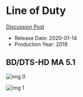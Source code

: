 # Line of Duty

[Discussion Post](https://www.avsforum.com/threads/bass-eq-for-filtered-movies.2995212/post-59115238)

* Release Date: 2020-01-14
* Production Year: 2019

## BD/DTS-HD MA 5.1

![img 0](https://i.imgur.com/wYQd4WM.jpg)

![img 1](https://i.imgur.com/fjcvneF.png)


